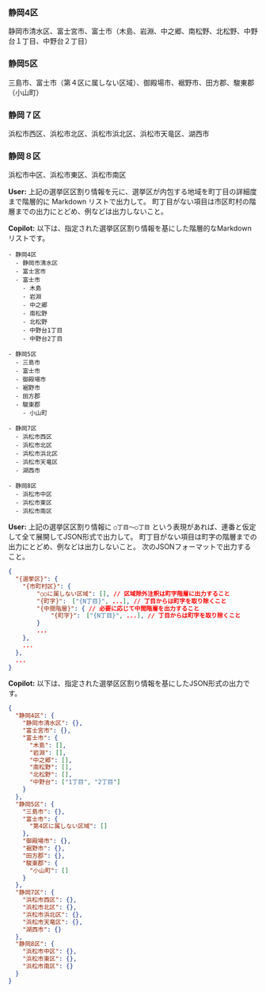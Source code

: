### 静岡4区
静岡市清水区、富士宮市、富士市（木島、岩淵、中之郷、南松野、北松野、中野台１丁目、中野台２丁目）
### 静岡5区
三島市、富士市（第４区に属しない区域）、御殿場市、裾野市、田方郡、駿東郡（小山町）
### 静岡７区
浜松市西区、浜松市北区、浜松市浜北区、浜松市天竜区、湖西市
### 静岡８区
浜松市中区、浜松市東区、浜松市南区




**User:** 上記の選挙区区割り情報を元に、選挙区が内包する地域を町丁目の詳細度まで階層的に Markdown リストで出力して。
町丁目がない項目は市区町村の階層までの出力にとどめ、例などは出力しないこと。

**Copilot:** 以下は、指定された選挙区区割り情報を基にした階層的なMarkdownリストです。

```
- 静岡4区
  - 静岡市清水区
  - 富士宮市
  - 富士市
    - 木島
    - 岩淵
    - 中之郷
    - 南松野
    - 北松野
    - 中野台1丁目
    - 中野台2丁目

- 静岡5区
  - 三島市
  - 富士市
  - 御殿場市
  - 裾野市
  - 田方郡
  - 駿東郡
    - 小山町

- 静岡7区
  - 浜松市西区
  - 浜松市北区
  - 浜松市浜北区
  - 浜松市天竜区
  - 湖西市

- 静岡8区
  - 浜松市中区
  - 浜松市東区
  - 浜松市南区
```

**User:** 上記の選挙区区割り情報に `○丁目〜○丁目` という表現があれば、連番と仮定して全て展開してJSON形式で出力して。
町丁目がない項目は町字の階層までの出力にとどめ、例などは出力しないこと。
次のJSONフォーマットで出力すること。
```json
{
  "{選挙区}": {
    "{市町村区}": {
        "○○に属しない区域": [], // 区域除外注釈は町字階層に出力すること
        "{町字}":　["{N丁目}", ...], // 丁目からは町字を取り除くこと
        "{中間階層}": { // 必要に応じて中間階層を出力すること
            "{町字}":　["{N丁目}", ...], // 丁目からは町字を取り除くこと
        }
        ...
    },
    ...
  },
  ...
}
```

**Copilot:** 以下は、指定された選挙区区割り情報を基にしたJSON形式の出力です。

```json
{
  "静岡4区": {
    "静岡市清水区": {},
    "富士宮市": {},
    "富士市": {
      "木島": [],
      "岩淵": [],
      "中之郷": [],
      "南松野": [],
      "北松野": [],
      "中野台": ["1丁目", "2丁目"]
    }
  },
  "静岡5区": {
    "三島市": {},
    "富士市": {
      "第4区に属しない区域": []
    },
    "御殿場市": {},
    "裾野市": {},
    "田方郡": {},
    "駿東郡": {
      "小山町": []
    }
  },
  "静岡7区": {
    "浜松市西区": {},
    "浜松市北区": {},
    "浜松市浜北区": {},
    "浜松市天竜区": {},
    "湖西市": {}
  },
  "静岡8区": {
    "浜松市中区": {},
    "浜松市東区": {},
    "浜松市南区": {}
  }
}
```

